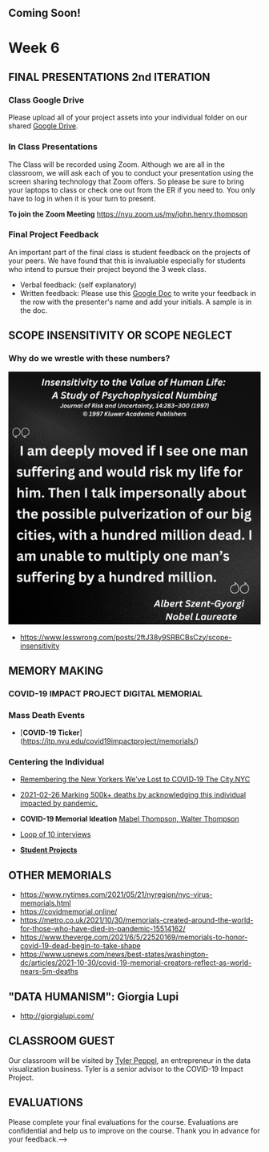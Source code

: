 ## Coming Soon!
# Week 6

## FINAL PRESENTATIONS 2nd ITERATION

### Class Google Drive

Please upload all of your project assets into your individual folder on our shared [Google Drive](https://drive.google.com/drive/folders/10LzZNPTCnpLnLxpQN9ewITFg9ku76L9l).

### In Class Presentations

The Class will be recorded using Zoom. Although we are all in the classroom, we will ask each of you to conduct your presentation using the screen sharing technology that Zoom offers. So please be sure to bring your laptops to class or check one out from the ER if you need to. You only have to log in when it is your turn to present.

**To join the Zoom Meeting**
https://nyu.zoom.us/my/john.henry.thompson



### Final Project Feedback

An important part of the final class is student feedback on the projects of your peers. We have found that this is invaluable especially for students who intend to pursue their project beyond the 3 week class.

- Verbal feedback: (self explanatory)
- Written feedback:
  Please use this [Google Doc](https://docs.google.com/document/d/1X0ctAIQgSPUy_RaskWOxGr9BiTLJ9XaZmBmWhDhW3Sg/edit
  ) to write your feedback in the row with the presenter's name and add your initials. A sample is in the doc.
## SCOPE INSENSITIVITY OR SCOPE NEGLECT
### Why do we wrestle with these numbers?
![Psychosocial Numbing](Images/2.png)
- https://www.lesswrong.com/posts/2ftJ38y9SRBCBsCzy/scope-insensitivity

## MEMORY MAKING

### COVID-19 IMPACT PROJECT DIGITAL MEMORIAL

### Mass Death Events
- [**COVID-19 Ticker**] (https://itp.nyu.edu/covid19impactproject/memorials/)

### Centering the Individual
- [Remembering the New Yorkers We’ve Lost to‌ COVID‑19  The City.NYC](https://projects.thecity.nyc/covid-19-deaths/)

- [2021-02-26
Marking 500k+ deaths by acknowledging this individual impacted by pandemic.](https://github.com/jht9629-nyu/covid-19-data-stories/blob/main/jht/2021-02-26-Roberto-Tobias-Jr.md)

- **COVID-19 Memorial Ideation** [Mabel Thompson, Walter Thompson](https://jht1493.net/Pilot/the-city-nyc/dots/)

- [Loop of 10 interviews](https://jht1493.net/Pilot/rusty-sync)

- [**Student Projects**](https://itp.nyu.edu/covid19impactproject/data-storytelling/)

## OTHER MEMORIALS
- https://www.nytimes.com/2021/05/21/nyregion/nyc-virus-memorials.html
- https://covidmemorial.online/
- https://metro.co.uk/2021/10/30/memorials-created-around-the-world-for-those-who-have-died-in-pandemic-15514162/
- https://www.theverge.com/2021/6/5/22520169/memorials-to-honor-covid-19-dead-begin-to-take-shape
- https://www.usnews.com/news/best-states/washington-dc/articles/2021-10-30/covid-19-memorial-creators-reflect-as-world-nears-5m-deaths

## "DATA HUMANISM": Giorgia Lupi

- http://giorgialupi.com/

## CLASSROOM GUEST

Our classroom will be visited by [Tyler Peppel](https://www.linkedin.com/in/tylerpeppel/), an entrepreneur in the data visualization business. Tyler is a senior advisor to the COVID-19 Impact Project.

## EVALUATIONS

Please complete your final evaluations for the course. Evaluations are confidential and help us to improve on the course. Thank you in advance for your feedback.-->
